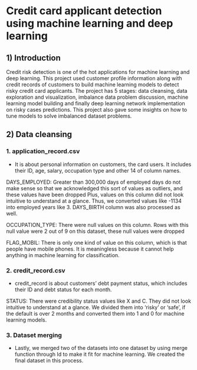 # Credit card applicant detection using machine learning and deep learning 


## 1) Introduction

Credit risk detection is one of the hot applications for machine learning and deep learning. 
This project used customer profile information along with credit records of customers to build machine learning models to detect risky credit card applicants. 
The project has 5 stages: data cleansing, data exploration and visualization, imbalance data problem discussion, 
machine learning model building and finally deep learning network implementation on risky cases predictions. 
This project also gave some insights on how to tune models to solve imbalanced dataset problems.


## 2) Data cleansing

### 1. application_record.csv

* It is about personal information on customers, the card users. It includes their ID, age, salary, occupation type and other 14 of column names.


DAYS_EMPLOYED: Greater than 300,000 days of employed days do not make sense so that we acknowledged this sort of values as outliers, and these values have been dropped
Plus, values on this column did not look intuitive to understand at a glance. Thus, we converted values like -1134 into employed years like 3. DAYS_BIRTH column was also processed as well.


OCCUPATION_TYPE: There were null values on this column. Rows with this null value were 2 out of 9 on this dataset, these null values were dropped


FLAG_MOBIL: There is only one kind of value on this column, which is that people have mobile phones. It is meaningless because it cannot help anything in machine learning for classification.


### 2. credit_record.csv

* credit_record is about customers’ debt payment status, which includes their ID and debt status for each month.

STATUS: There were credibility status values like X and C. They did not look intuitive to understand at a glance. We divided them into ‘risky’ or ‘safe’, if the default is over 2 months and converted them into 1 and 0 for machine learning models.


### 3. Dataset merging

* Lastly, we merged two of the datasets into one dataset by using merge function through Id to make it fit for machine learning. We created the final dataset in this process.


